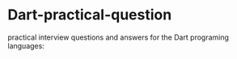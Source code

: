 # Dart-practical-question
practical interview questions and answers for the Dart programing languages:
